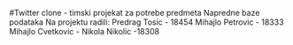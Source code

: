 #Twitter clone - timski projekat za potrebe predmeta Napredne baze podataka
Na projektu radili:
Predrag Tosic - 18454
Mihajlo Petrovic - 18333
Mihajlo Cvetkovic - 
Nikola Nikolic -18308

